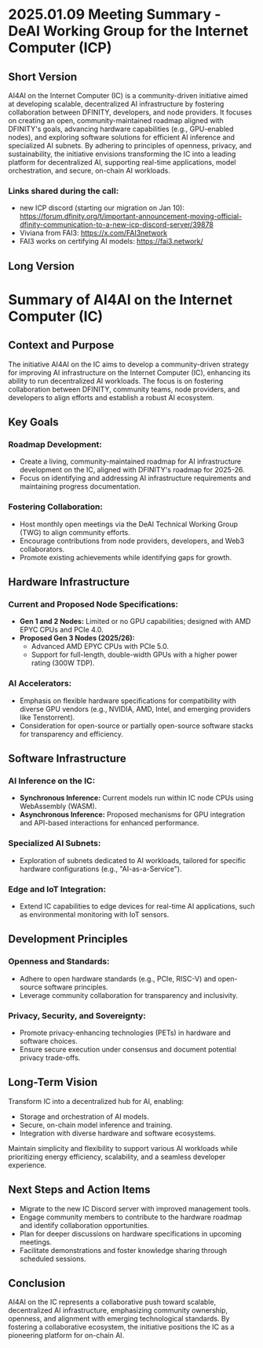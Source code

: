 # 2025.01.09 Meeting Summary - DeAI Working Group for the Internet Computer (ICP)

## Short Version
AI4AI on the Internet Computer (IC) is a community-driven initiative aimed at developing scalable, decentralized AI infrastructure by fostering collaboration between DFINITY, developers, and node providers. It focuses on creating an open, community-maintained roadmap aligned with DFINITY's goals, advancing hardware capabilities (e.g., GPU-enabled nodes), and exploring software solutions for efficient AI inference and specialized AI subnets. By adhering to principles of openness, privacy, and sustainability, the initiative envisions transforming the IC into a leading platform for decentralized AI, supporting real-time applications, model orchestration, and secure, on-chain AI workloads.

### Links shared during the call:
* new ICP discord (starting our migration on Jan 10): https://forum.dfinity.org/t/important-announcement-moving-official-dfinity-communication-to-a-new-icp-discord-server/39878
* Viviana from FAI3: https://x.com/FAI3network
* FAI3 works on certifying AI models: https://fai3.network/

## Long Version
# Summary of AI4AI on the Internet Computer (IC)

## Context and Purpose
The initiative AI4AI on the IC aims to develop a community-driven strategy for improving AI infrastructure on the Internet Computer (IC), enhancing its ability to run decentralized AI workloads. The focus is on fostering collaboration between DFINITY, community teams, node providers, and developers to align efforts and establish a robust AI ecosystem.

## Key Goals

### Roadmap Development:
- Create a living, community-maintained roadmap for AI infrastructure development on the IC, aligned with DFINITY's roadmap for 2025-26.
- Focus on identifying and addressing AI infrastructure requirements and maintaining progress documentation.

### Fostering Collaboration:
- Host monthly open meetings via the DeAI Technical Working Group (TWG) to align community efforts.
- Encourage contributions from node providers, developers, and Web3 collaborators.
- Promote existing achievements while identifying gaps for growth.

## Hardware Infrastructure

### Current and Proposed Node Specifications:
- **Gen 1 and 2 Nodes:** Limited or no GPU capabilities; designed with AMD EPYC CPUs and PCIe 4.0.
- **Proposed Gen 3 Nodes (2025/26):**
  - Advanced AMD EPYC CPUs with PCIe 5.0.
  - Support for full-length, double-width GPUs with a higher power rating (300W TDP).

### AI Accelerators:
- Emphasis on flexible hardware specifications for compatibility with diverse GPU vendors (e.g., NVIDIA, AMD, Intel, and emerging providers like Tenstorrent).
- Consideration for open-source or partially open-source software stacks for transparency and efficiency.

## Software Infrastructure

### AI Inference on the IC:
- **Synchronous Inference:** Current models run within IC node CPUs using WebAssembly (WASM).
- **Asynchronous Inference:** Proposed mechanisms for GPU integration and API-based interactions for enhanced performance.

### Specialized AI Subnets:
- Exploration of subnets dedicated to AI workloads, tailored for specific hardware configurations (e.g., "AI-as-a-Service").

### Edge and IoT Integration:
- Extend IC capabilities to edge devices for real-time AI applications, such as environmental monitoring with IoT sensors.

## Development Principles

### Openness and Standards:
- Adhere to open hardware standards (e.g., PCIe, RISC-V) and open-source software principles.
- Leverage community collaboration for transparency and inclusivity.

### Privacy, Security, and Sovereignty:
- Promote privacy-enhancing technologies (PETs) in hardware and software choices.
- Ensure secure execution under consensus and document potential privacy trade-offs.

## Long-Term Vision
Transform IC into a decentralized hub for AI, enabling:
- Storage and orchestration of AI models.
- Secure, on-chain model inference and training.
- Integration with diverse hardware and software ecosystems.

Maintain simplicity and flexibility to support various AI workloads while prioritizing energy efficiency, scalability, and a seamless developer experience.

## Next Steps and Action Items
- Migrate to the new IC Discord server with improved management tools.
- Engage community members to contribute to the hardware roadmap and identify collaboration opportunities.
- Plan for deeper discussions on hardware specifications in upcoming meetings.
- Facilitate demonstrations and foster knowledge sharing through scheduled sessions.

## Conclusion
AI4AI on the IC represents a collaborative push toward scalable, decentralized AI infrastructure, emphasizing community ownership, openness, and alignment with emerging technological standards. By fostering a collaborative ecosystem, the initiative positions the IC as a pioneering platform for on-chain AI.
